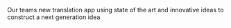 Our teams new translation app using state of the art and innovative ideas to construct a next generation idea